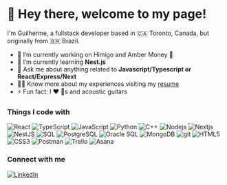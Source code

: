 # 👋 Hey there, welcome to my page!

I'm Guilherme, a fullstack developer based in 🇨🇦 Toronto, Canada, but originally from 🇧🇷 Brazil.

- 🔭 I’m currently working on Himigo and Amber Money 🤫
- 🌱 I’m currently learning **Nest.js**
- 💬 Ask me about anything related to **Javascript/Typescript or React/Express/Next**
- 👨‍💻 Know more about my experiences visiting my [resume](https://guibs-portfolio.vercel.app/files/Resume%20-%20Guilherme%20da%20Silva.pdf)
- ⚡ Fun fact: I ❤️ 🐶s and acoustic guitars

### Things I code with

<p>
    <img alt="React" src="https://img.shields.io/badge/-React-45b8d8?style=flat-square&logo=react&logoColor=white" />
    <img alt="TypeScript" src="https://img.shields.io/badge/-TypeScript-007ACC?style=flat-square&logo=typescript&logoColor=white" />
    <img alt="JavaScript" src="https://shields.io/badge/JavaScript-F7DF1E?logo=JavaScript&logoColor=000&style=flat-square" />
    <img alt="Python" src="https://img.shields.io/badge/Python-3670A0?style=flat-square&logo=python&logoColor=ffdd54" />
    <img alt="C++" src="https://img.shields.io/badge/-C++-blue?logo=cplusplus&style=flat-square" />
    <img alt="Nodejs" src="https://img.shields.io/badge/-Nodejs-43853d?style=flat-square&logo=Node.js&logoColor=white" />
    <img alt="Nextjs" src="https://img.shields.io/badge/next.js-000000?style=flat-square&logo=nextdotjs&logoColor=white" />
    <img alt="NestJS" src="https://img.shields.io/badge/NestJS-E0234E?style=flat-square&logo=nestjs&logoColor=white" />
    <img alt="SQL" src="https://img.shields.io/badge/-SQL-blue?&logo=MySQL&logoColor=FFF&style=flat-square" />
    <img alt="PostgreSQL" src="https://img.shields.io/badge/PostgreSQL-4169e1?style=flat-square&logo=postgresql&logoColor=white" />
    <img alt="Oracle SQL" src="https://img.shields.io/badge/-Oracle%20SQL-red?&style=flat-square" />
    <img alt="MongoDB" src="https://img.shields.io/badge/-MongoDB-13aa52?style=flat-square&logo=mongodb&logoColor=white" />
    <img alt="git" src="https://img.shields.io/badge/-Git-F05032?style=flat-square&logo=git&logoColor=white" />
    <img alt="HTML5" src="https://img.shields.io/badge/-HTML5-E34F26?style=flat-square&logo=html5&logoColor=white" />
    <img alt="CSS3" src="https://img.shields.io/badge/CSS3-1572B6?style=flat-square&logo=css3&logoColor=white" />
    <img alt="Postman" src="https://img.shields.io/badge/Postman-FF6C37?style=flat-square&logo=Postman&logoColor=white" />
    <img alt="Trello" src="https://img.shields.io/badge/Trello-0052CC?style=flat-square&logo=Trello&logoColor=white" />
    <img alt="Asana" src="https://img.shields.io/badge/Asana-FE584A?style=flat-square&logo=Asana&logoColor=white" />
</p>

### Connect with me

<a href="https://linkedin.com/in/guilhermebdasilva" target="_blank"><img alt="LinkedIn" src="https://img.shields.io/badge/LinkedIn-blue?style=flat-square&logo=linkedin&logoColor=white"></a>
